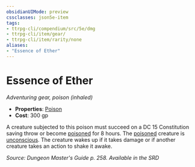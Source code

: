 ```yaml
---
obsidianUIMode: preview
cssclasses: json5e-item
tags:
- ttrpg-cli/compendium/src/5e/dmg
- ttrpg-cli/item/gear/
- ttrpg-cli/item/rarity/none
aliases: 
- "Essence of Ether"
---
```

# Essence of Ether
*Adventuring gear, poison (inhaled)*  


- **Properties**: [Poison](/3-Mechanics/CLI/Rules/item-properties.md#Poison)
- **Cost**: 300 gp

A creature subjected to this poison must succeed on a DC 15 Constitution saving throw or become [poisoned](/3-Mechanics/CLI/Rules/conditions.md#Poisoned) for 8 hours. The [poisoned](/3-Mechanics/CLI/Rules/conditions.md#Poisoned) creature is [unconscious](/3-Mechanics/CLI/Rules/conditions.md#Unconscious). The creature wakes up if it takes damage or if another creature takes an action to shake it awake.

*Source: Dungeon Master's Guide p. 258. Available in the <span title='Systems Reference Document (5.1)'>SRD</span>*